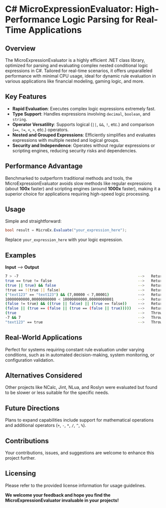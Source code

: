 
# C# MicroExpressionEvaluator: High-Performance Logic Parsing for Real-Time Applications

## Overview

The MicroExpressionEvaluator is a highly efficient .NET class library, optimized for parsing and evaluating complex nested conditional logic expressions in C#. Tailored for real-time scenarios, it offers unparalleled performance with minimal CPU usage, ideal for dynamic rule evaluation in various applications like financial modeling, gaming logic, and more.

## Key Features

- **Rapid Evaluation**: Executes complex logic expressions extremely fast.
- **Type Support**: Handles expressions involving `decimal`, `boolean`, and `string`.
- **Operator Versatility**: Supports logical (`||`, `&&`, `!`, etc.) and comparison (`==`, `!=`, `<`, `>`, etc.) operators.
- **Nested and Grouped Expressions**: Efficiently simplifies and evaluates expressions with multiple nested and logical groups.
- **Security and Independence**: Operates without regular expressions or scripting engines, reducing security risks and dependencies.

## Performance Advantage

Benchmarked to outperform traditional methods and tools, the MicroExpressionEvaluator avoids slow methods like regular expressions (about **100x** faster) and scripting engines (around **1000x** faster), making it a superior choice for applications requiring high-speed logic processing.

## Usage

Simple and straightforward: 

```csharp
bool result = MicroEx.Evaluate("your_expression_here");
```

Replace `your_expression_here` with your logic expression.

## Examples
**Input** *-->* **Output**
```sh
7 > -7                                                      -->   Returns: true
true == true != false                                       -->   Returns: true
(true || true) && false                                     -->   Returns: false
!true == !(true || false)                                   -->   Returns: true
("text123" == "text123") && (7,00000 < 7,00001)             -->   Returns: true
10000000000,00000000000 < 10000000000,00000000001           -->   Returns: true
(false != true) && ((true || false) || (true == false))     -->   Returns: true
(false || (true == (false || (true == (false || true)))))   -->   Returns: true
(true                                                       -->   Throws (expected) exception: "Invalid input! ) expected."
-7 && 7                                                     -->   Throws (expected) exception: "Invalid input! Operator can only be applied to operands of type 'bool'."
"text123" == true                                           -->   Throws (expected) exception: "Invalid input! Operator can only be applied to operands of type 'bool'."
```

## Real-World Applications

Perfect for systems requiring constant rule evaluation under varying conditions, such as in automated decision-making, system monitoring, or configuration validation.

## Alternatives Considered

Other projects like NCalc, Jint, NLua, and Roslyn were evaluated but found to be slower or less suitable for the specific needs.

## Future Directions

Plans to expand capabilities include support for mathematical operations and additional operators (`+`, `-`, `*`, `/`, `^`, `%`).

## Contributions

Your contributions, issues, and suggestions are welcome to enhance this project further.

## Licensing

Please refer to the provided license information for usage guidelines.

**We welcome your feedback and hope you find the MicroExpressionEvaluator invaluable in your projects!**
